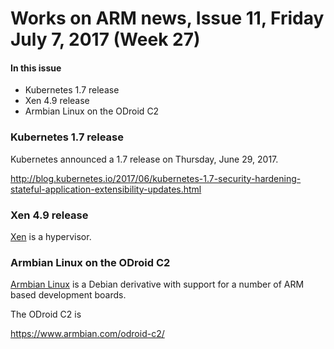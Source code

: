 # Works on ARM news, Issue 11, Friday July 7, 2017 (Week 27)

#### In this issue

* Kubernetes 1.7 release
* Xen 4.9 release
* Armbian Linux on the ODroid C2

### Kubernetes 1.7 release

Kubernetes announced a 1.7 release on Thursday, June 29, 2017.

http://blog.kubernetes.io/2017/06/kubernetes-1.7-security-hardening-stateful-application-extensibility-updates.html

### Xen 4.9 release

[Xen] is a hypervisor.

[Xen]:https://xenproject.org

### Armbian Linux on the ODroid C2

[Armbian Linux] is a Debian derivative with support for a number of ARM based development boards.

[Armbian Linux]:https://www.armbian.com/

The ODroid C2 is 

https://www.armbian.com/odroid-c2/
